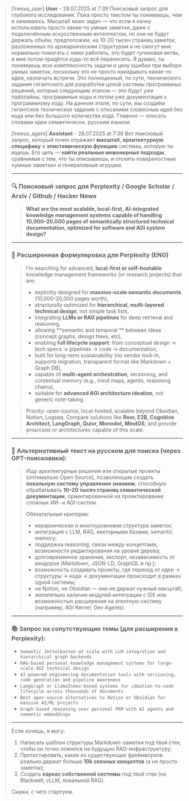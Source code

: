 >[!nexus_user] **User** - 28.07.2025 at 7:39
> Поисковый запрос для глубокого исследования. Пока просто текстом ты понимаешь, чем я занимаюсь. Масштаб моих задач — что если я начну использовать просто какие-то умные заметки, даже с подключённым искусственным интеллектом, но они не будут держать объём, предположим, на 10-20 тысяч страниц заметок, разложенных по археархическим структурам и не смогут мне нормально помогать с ними работать, это будет тупиковая ветвь, и мне потом придётся куда-то всё переносить. Я думаю, ты понимаешь всю комплексность задачи и цену ошибки при выборе умных заметок, поскольку это не просто накидывать какие-то идеи, назначать встречи. Это полноценный, по сути, технического задания гигантского для разработки целой системы программных решений, которые следующим этапом — это будут уже пайплайны, программные коды и потом уже документация к программному коду. На данном этапе, по сути, мы создаём гигантское техническое задание с описанием словесным идей без кода или без большого количества кода. Главное — описать словами идеи семантически, русским языком.
<!-- UID: 2c3a7ed4-7617-425d-82a8-de55a307fd0b -->




>[!nexus_agent] **Assistant** - 28.07.2025 at 7:39
> Вот поисковый запрос, который точно отражает **масштаб**, **архитектурную специфику** и **эпистемическую функцию** системы, которую ты ищешь. Его цель — **найти реальные инженерные подходы**, сравнимые с тем, что ты описываешь, и отсеять поверхностные «умные заметки» и генеративные игрушки.
> 
> ---
> 
> ### 🔍 **Поисковый запрос для Perplexity / Google Scholar / Arxiv / Github / Hacker News**
> 
> > **What are the most scalable, local-first, AI-integrated knowledge management systems capable of handling 10,000–20,000 pages of semantically structured technical documentation, optimized for software and AGI system design?**
> 
> ---
> 
> ### 📌 **Расширенная формулировка для Perplexity (ENG)**
> 
> > I’m searching for advanced, **local-first or self-hostable** knowledge management frameworks (or research projects) that are:
> > 
> > - explicitly designed for **massive-scale semantic documents** (10,000–20,000 pages worth),
> > - structurally optimized for **hierarchical, multi-layered technical design**, not simple task lists,
> > - integrating **LLMs or RAG pipelines** for deep retrieval and reasoning,
> > - allowing **semantic and temporal ** between ideas (concept graphs, design trees, etc),
> > - enabling **full lifecycle support**: from conceptual design → tech specs → pipelines → code → documentation,
> > - built for long-term sustainability (no vendor lock-in, supports migration, transparent format like Markdown + Graph DB),
> > - capable of **multi-agent orchestration**, versioning, and contextual memory (e.g., mind maps, agents, reasoning chains),
> > - suitable for **advanced AGI architecture ideation**, not generic note-taking.
> 
> > Priority: open-source, local-hosted, scalable beyond Obsidian, Notion, Logseq. 
> > Compare solutions like **Reor, E2B, Cognitive Architect, LangGraph, Quivr, Monodot, MindOS**, and provide pros/cons or architectures capable of this scale.
> 
> ---
> 
> ### 📄 Альтернативный текст на русском для поиска (через GPT-поисковики):
> 
> > Ищу архитектурные решения или открытые проекты (оптимально Open Source), позволяющие создать **локальную систему управления знанием**, способную обрабатывать **10–20 тысяч страниц семантической документации**, ориентированной на проектирование сложных ИИ- и AGI-систем. 
> > 
> > Обязательные критерии:
> > - иерархическая и многоуровневая структура заметок;
> > - интеграция с LLM, RAG, векторными базами, semantic memory;
> > - поддержка reasoning, связи между концептами, возможности редактирования на уровне дерева;
> > - долговременное хранение, экспорт, независимость от вендоров (Markdown, JSON-LD, GraphQL и пр.);
> > - возможность создавать проекты, где переход от идеи → структуры → кода → документации происходит в рамках одной системы;
> > - не Notion, не Obsidian — они не держат нужный масштаб;
> > - желательно наличие модулей интеграции с IDE или возможностью расширения на агентную систему (например, AGI Kernel, Dev Agents).
> 
> ---
> 
> ### 📚 Запрос на сопутствующие темы (для расширения в Perplexity):
> 
> - `Semantic Zettelkasten at scale with LLM integration and hierarchical graph backends`
> - `RAG-based personal knowledge management systems for large-scale AGI technical design`
> - `AI-powered engineering documentation tools with versioning, code generation and pipeline awareness`
> - `LangGraph or LlamaIndex-based systems for ideation-to-code lifecycle across thousands of documents`
> - `Best open-source alternatives to Notion or Obsidian for massive AI/ML projects`
> - `Graph-based reasoning over personal PKM with AI agents and semantic embeddings`
> 
> ---
> 
> Если хочешь, я могу:
> 
> 1. Написать шаблон структуры Markdown-заметки под твой стек, чтобы он точно ложился на будущую RAG-инфраструктуру;
> 2. Протестировать, какие из существующих фреймворков реально держат больше **10k связных концептов** (а не просто заметок);
> 3. Создать **каркас собственной системы** под твой стек (на Blackwell, vLLM, локальной RAG).
> 
> Скажи, с чего стартуем.
<!-- UID: 0e283715-617d-4eb2-b1a3-0b61487b2750 -->
